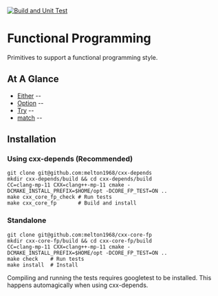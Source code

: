 [![Build and Unit Test](https://github.com/melton1968/cxx-core-fp/actions/workflows/build.yaml/badge.svg)](https://github.com/melton1968/cxx-core-fp/actions/workflows/build.yaml)

# Functional Programming

Primitives to support a functional programming style.

## At A Glance

* [Either]() -- 
* [Option]() -- 
* [Try]() -- 
* [match]() -- 

## Installation

### Using cxx-depends (Recommended)

    git clone git@github.com:melton1968/cxx-depends
	mkdir cxx-depends/build && cd cxx-depends/build
    CC=clang-mp-11 CXX=clang++-mp-11 cmake -DCMAKE_INSTALL_PREFIX=$HOME/opt -DCORE_FP_TEST=ON ..
	make cxx_core_fp_check # Run tests
	make cxx_core_fp       # Build and install
	
### Standalone

	git clone git@github.com:melton1968/cxx-core-fp
	mkdir cxx-core-fp/build && cd cxx-core-fp/build
    CC=clang-mp-11 CXX=clang++-mp-11 cmake -DCMAKE_INSTALL_PREFIX=$HOME/opt -DCORE_FP_TEST=ON ..
	make check    # Run tests
	make install  # Install
	
Compiling and running the tests requires googletest to be
installed. This happens automagically when using cxx-depends.
	
	
